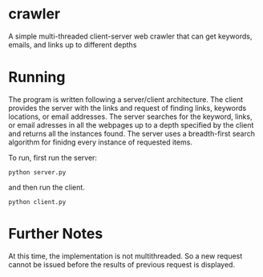 # crawler
A simple multi-threaded client-server web crawler that can get keywords, emails, and links up to different depths

# Running
The program is written following a server/client architecture. The client provides the server with the links and request of finding links,
keywords locations, or email addresses. The server searches for the keyword, links, or email adresses in all the webpages up to a depth
specified by the client and returns all the instances found. The server uses a breadth-first search algorithm for finidng every instance of 
requested items.

To run, first run the server:
 ```
 python server.py
 ```
 
 and then run the client.
 
```
python client.py
```

# Further Notes
At this time, the implementation is not multithreaded. So a new request cannot be issued before the results of previous request is displayed.
